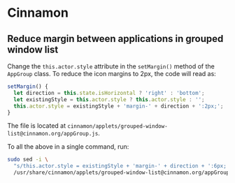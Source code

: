 # Cinnamon

## Reduce margin between applications in grouped window list

Change the `this.actor.style` attribute in the `setMargin()` method of the
`AppGroup` class. To reduce the icon margins to 2px, the code will read as:

```js
setMargin() {
  let direction = this.state.isHorizontal ? 'right' : 'bottom';
  let existingStyle = this.actor.style ? this.actor.style : '';
  this.actor.style = existingStyle + 'margin-' + direction + ':2px;';
}
```

The file is located at
`cinnamon/applets/grouped-window-list@cinnamon.org/appGroup.js`.

To all the above in a single command, run:

```sh
sudo sed -i \
  "s/this.actor.style = existingStyle + 'margin-' + direction + ':6px;'/this.actor.style = existingStyle + 'margin-' + direction + ':2px;'/g" \
  /usr/share/cinnamon/applets/grouped-window-list@cinnamon.org/appGroup.js
```
